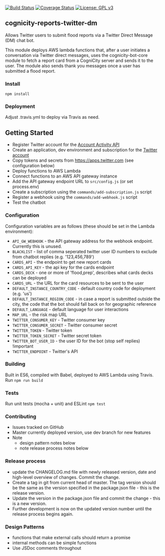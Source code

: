 [![Build Status](https://travis-ci.org/urbanriskmap/cognicity-reports-twitter-dm.svg?branch=master)](https://travis-ci.org/urbanriskmap/cognicity-reports-twitter-dm) [![Coverage Status](https://coveralls.io/repos/github/urbanriskmap/cognicity-reports-twitter-dm/badge.svg?branch=master)](https://coveralls.io/github/urbanriskmap/cognicity-reports-twitter-dm?branch=master) [![License: GPL v3](https://img.shields.io/badge/License-GPL%20v3-blue.svg)](http://www.gnu.org/licenses/gpl-3.0) 

## cognicity-reports-twitter-dm

Allows Twitter users to submit flood reports via a Twitter Direct Message (DM) chat bot.

This module deploys AWS lambda functions that, after a user initiates a conversation via Twitter direct messages, uses the cognicity-bot-core module to fetch a report card from a CogniCity server and sends it to the user. The module also sends thank you messages once a user has submitted a flood report.


### Install
`npm install`

### Deployment
Adjust .travis.yml to deploy via Travis as need.


## Getting Started

* Register Twitter account for the [Account Activity API](https://developer.twitter.com/en/docs/accounts-and-users/subscribe-account-activity/overview)
* Create an application, dev environment and subscription for the [Twitter account](https://developer.twitter.com/en/account/environments)
* Copy tokens and secrets from https://apps.twitter.com (see configuration below)
* Deploy functions to AWS Lambda
* Connect functions to an AWS API gateway instance
* Add the API gateway endpoint URL to `src/config.js` (or set process.env)
* Create a subscription using the `commands/add-subscription.js` script
* Register a webhook using the `commands/add-webhook.js` script
* Test the chatbot

### Configuration

Configuration variables are as follows (these should be set in the Lambda environment):
* `API_GW_WEBHOOK` - the API gateway address for the webhook endpoint. Currently this is unused.
* `BLACKLIST` - list of comma seperated twitter user ID numbers to exclude from chatbot replies (e.g. '123,456,789')
* `CARDS_API` - the endpoint to get new report cards
* `CARDS_API_KEY` - the api key for the cards endpoint
* `CARDS_DECK` - one or more of 'flood,prep', describes what cards decks can be deployed
* `CARDS_URL` - the URL for the card resources to be sent to the user
* `DEFAULT_INSTANCE_COUNTRY_CODE` - default country code for deployment (e.g. 'us')
* `DEFAULT_INSTANCE_REGION_CODE` - in case a report is submitted outside the city, the code that the bot should fall back on for geographic reference
* `DEFAULT_LANGUAGE` - default language for user interactions
* `MAP_URL` - the risk map URL
* `TWITTER_CONSUMER_KEY` - Twitter consumer key
* `TWITTER_CONSUMER_SECRET` - Twitter consumer secret
* `TWITTER_TOKEN` - Twitter token
* `TWITTER_TOKEN_SECRET` - Twitter secret token
* `TWITTER_BOT_USER_ID` - the user ID for the bot (stop self replies) !important
* `TWITTER_ENDPOINT` - Twitter's API


### Building
Built in ES6, compiled with Babel, deployed to AWS Lambda using Travis.
Run
`npm run build`

### Tests
Run unit tests (mocha + unit) and ESLint
`npm test`

### Contributing
- Issues tracked on GitHub
- Master currently deployed version, use dev branch for new features
- Note
  * design pattern notes below
  * note release process notes below

### Release process
- update the CHANGELOG.md file with newly released version, date and high-level overview of changes. Commit the change.
- Create a tag in git from current head of master. The tag version should be the same as the version specified in the package.json file - this is the release version.
- Update the version in the package.json file and commit the change - this is a new version.
- Further development is now on the updated version number until the release process begins again.

### Design Patterns
- functions that make external calls should return a promise
- internal methods can be simple functions
- Use JSDoc comments throughout
